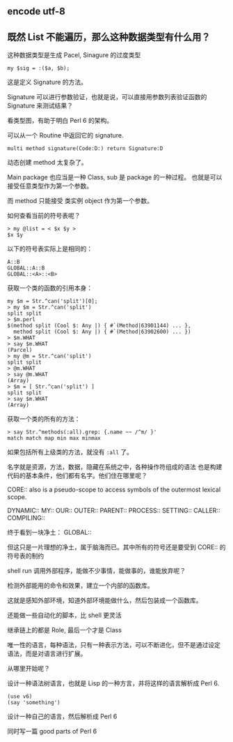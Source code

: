 ## encode utf-8

## 既然 List 不能遍历，那么这种数据类型有什么用？

这种数据类型是生成 Pacel, Sinagure 的过度类型

    my $sig = :($a, $b);

这是定义 Signature 的方法。

Signature 可以进行参数验证，也就是说，可以直接用参数列表验证函数的
Signature 来测试结果？

看类型图，有助于明白 Perl 6 的架构。

可以从一个 Routine 中返回它的 signature.

    multi method signature(Code:D:) return Signature:D

动态创建 method 太复杂了。

Main package 也应当是一种 Class, sub 是 package 的一种过程。
也就是可以接受任意类型作为第一个参数。

而 method 只能接受 类实例 object 作为第一个参数。

如何查看当前的符号表呢？

    > my @list = < $x $y >
    $x $y

以下的符号表实际上是相同的：

    A::B
    GLOBAL::A::B
    GLOBAL::<A>::<B>

获取一个类的函数的引用本身：

    my $m = Str.^can('split')[0];
    > my $m = Str.^can('split')
    split split
    > $m.perl
    $(method split (Cool $: Any |) { #`(Method|63901144) ... },
      method split (Cool $: Any |) { #`(Method|63902600) ... })
    > $m.WHAT
    > say $m.WHAT
    (Parcel)
    > my @m = Str.^can('split')
    split split
    > @m.WHAT
    > say @m.WHAT
    (Array)
    > $m = [ Str.^can('split') ]
    split split
    > say $m.WHAT
    (Array)

获取一个类的所有的方法：

    > say Str.^methods(:all).grep: {.name ~~ /^m/ }'
    match match map min max minmax

如果包括所有上级类的方法，就没有 `:all` 了。

名字就是资源，方法，数据，隐藏在系统之中，各种操作符组成的语法
也是构建代码的基本条件，他们都有名字。他们住在哪里呢？

CORE:: also is a pseudo-scope to access symbols of the outermost
lexical scope.

DYNAMIC:: MY:: OUR:: OUTER:: PARENT:: PROCESS:: SETTING:: CALLER::
COMPILING::

终于看到一块净土： GLOBAL::

但这只是一片理想的净土，属于脑海而已。其中所有的符号还是要受到 CORE::
的符号表的制约

shell run 调用外部程序，能做不少事情，能做事的，谁能放弃呢？

检测外部能用的命令和效果，建立一个内部的函数库。

这就是感知外部环境，知道外部环境能做什么，然后包装成一个函数库。

还能做一些自动化的脚本，比 shell 更灵活

继承链上的都是 Role, 最后一个才是 Class

唯一性的语言，每种语法，只有一种表示方法，可以不断进化，但不是通过设定
语法，而是对语言进行扩展。

从哪里开始呢？

设计一种语法树语言，也就是 Lisp 的一种方言，并将这样的语言解析成 Perl 6.

    (use v6)
    (say 'something')

设计一种自己的语言，然后解析成 Perl 6

同时写一篇 good parts of Perl 6
